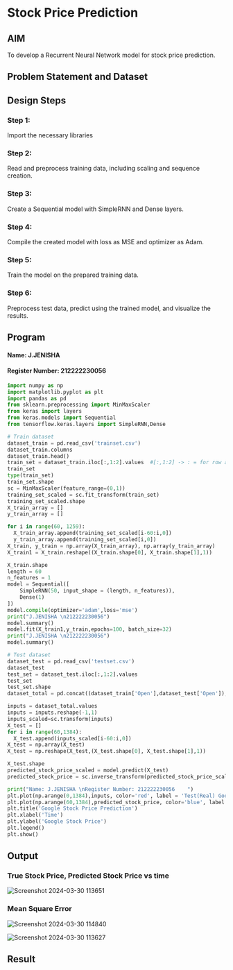 # Stock Price Prediction

## AIM

To develop a Recurrent Neural Network model for stock price prediction.

## Problem Statement and Dataset


## Design Steps

### Step 1:
Import the necessary libraries

### Step 2:
Read and preprocess training data, including scaling and sequence creation.
### Step 3:
Create a Sequential model with SimpleRNN and Dense layers.

### Step 4:
Compile the created model with loss as MSE and optimizer as Adam.

### Step 5:
Train the model on the prepared training data.
### Step 6:
Preprocess test data, predict using the trained model, and visualize the results.

## Program
#### Name: J.JENISHA
#### Register Number: 212222230056

```python
import numpy as np
import matplotlib.pyplot as plt
import pandas as pd
from sklearn.preprocessing import MinMaxScaler
from keras import layers
from keras.models import Sequential
from tensorflow.keras.layers import SimpleRNN,Dense

# Train dataset
dataset_train = pd.read_csv('trainset.csv')
dataset_train.columns
dataset_train.head()
train_set = dataset_train.iloc[:,1:2].values  #[:,1:2] -> : = for row and 1:2 = for col
train_set
type(train_set)
train_set.shape
sc = MinMaxScaler(feature_range=(0,1))
training_set_scaled = sc.fit_transform(train_set)
training_set_scaled.shape
X_train_array = []
y_train_array = []

for i in range(60, 1259):
  X_train_array.append(training_set_scaled[i-60:i,0])
  y_train_array.append(training_set_scaled[i,0])
X_train, y_train = np.array(X_train_array), np.array(y_train_array)
X_train1 = X_train.reshape((X_train.shape[0], X_train.shape[1],1))

X_train.shape
length = 60
n_features = 1
model = Sequential([
    SimpleRNN(50, input_shape = (length, n_features)),
    Dense(1)
])
model.compile(optimizer='adam',loss='mse')
print("J.JENISHA \n212222230056")
model.summary()
model.fit(X_train1,y_train,epochs=100, batch_size=32)
print("J.JENISHA \n212222230056")
model.summary()

# Test dataset
dataset_test = pd.read_csv('testset.csv')
dataset_test
test_set = dataset_test.iloc[:,1:2].values
test_set
test_set.shape
dataset_total = pd.concat((dataset_train['Open'],dataset_test['Open']),axis=0)

inputs = dataset_total.values
inputs = inputs.reshape(-1,1)
inputs_scaled=sc.transform(inputs)
X_test = []
for i in range(60,1384):
  X_test.append(inputs_scaled[i-60:i,0])
X_test = np.array(X_test)
X_test = np.reshape(X_test,(X_test.shape[0], X_test.shape[1],1))

X_test.shape
predicted_stock_price_scaled = model.predict(X_test)
predicted_stock_price = sc.inverse_transform(predicted_stock_price_scaled)

print("Name: J.JENISHA \nRegister Number: 212222230056    ")
plt.plot(np.arange(0,1384),inputs, color='red', label = 'Test(Real) Google stock price')
plt.plot(np.arange(60,1384),predicted_stock_price, color='blue', label = 'Predicted Google stock price')
plt.title('Google Stock Price Prediction')
plt.xlabel('Time')
plt.ylabel('Google Stock Price')
plt.legend()
plt.show()
```

## Output

### True Stock Price, Predicted Stock Price vs time

![Screenshot 2024-03-30 113651](https://github.com/Jenishajustin/rnn-stock-price-prediction/assets/119405070/87bcd2ec-a03a-416b-8971-1e230a0315c1)


### Mean Square Error
![Screenshot 2024-03-30 114840](https://github.com/Jenishajustin/rnn-stock-price-prediction/assets/119405070/fee89bed-eedf-4de2-a468-8465d65a20d6)

![Screenshot 2024-03-30 113627](https://github.com/Jenishajustin/rnn-stock-price-prediction/assets/119405070/c8b2ce85-ddb5-46aa-8bfc-7fab83c5343b)


## Result
